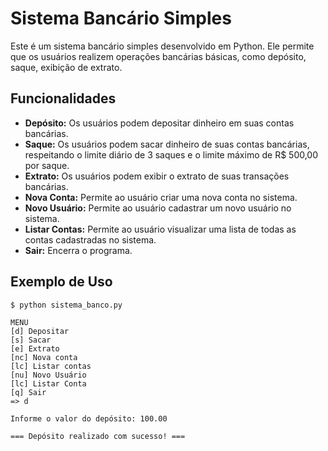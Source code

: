 # Sistema Bancário Simples

Este é um sistema bancário simples desenvolvido em Python. Ele permite que os usuários realizem operações bancárias básicas, como depósito, saque, exibição de extrato.

## Funcionalidades

- **Depósito:** Os usuários podem depositar dinheiro em suas contas bancárias.
- **Saque:** Os usuários podem sacar dinheiro de suas contas bancárias, respeitando o limite diário de 3 saques e o limite máximo de R$ 500,00 por saque.
- **Extrato:** Os usuários podem exibir o extrato de suas transações bancárias.
- **Nova Conta:** Permite ao usuário criar uma nova conta no sistema.
- **Novo Usuário:** Permite ao usuário cadastrar um novo usuário no sistema.
- **Listar Contas:** Permite ao usuário visualizar uma lista de todas as contas cadastradas no sistema.
- **Sair:** Encerra o programa.

## Exemplo de Uso

```shell
$ python sistema_banco.py

MENU
[d] Depositar
[s] Sacar
[e] Extrato
[nc] Nova conta
[lc] Listar contas
[nu] Novo Usuário
[lc] Listar Conta
[q] Sair
=> d

Informe o valor do depósito: 100.00

=== Depósito realizado com sucesso! ===
```
